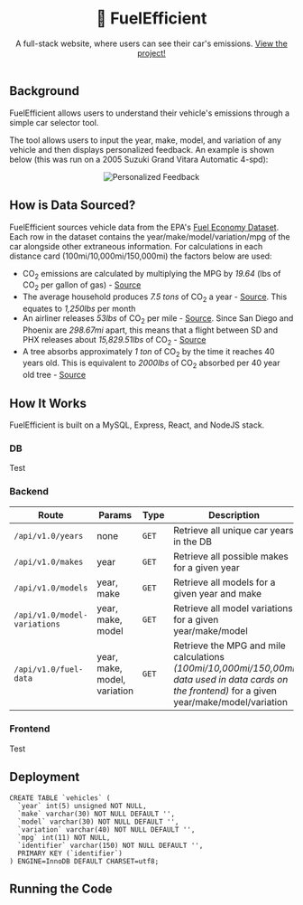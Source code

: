 # <div align="center">🌿 FuelEfficient</div>
<div align="center">A full-stack website, where users can see their car's emissions. <a href="http://fuelefficient.info">View the project!</a></div>  
<br/>

## Background
FuelEfficient allows users to understand their vehicle's emissions through a simple car selector tool.

The tool allows users to input the year, make, model, and variation of any vehicle and then displays personalized feedback. An example is shown below (this was run on a 2005 Suzuki Grand Vitara Automatic 4-spd):
<p align="center">
  <img src="https://cdn.discordapp.com/attachments/577336178643042334/720185360151216148/unknown.png" alt="Personalized Feedback">
</p>

## How is Data Sourced?
FuelEfficient sources vehicle data from the EPA's <a href="https://www.fueleconomy.gov/feg/download.shtml">Fuel Economy Dataset</a>. Each row in the dataset contains the year/make/model/variation/mpg of the car alongside other extraneous information. For calculations in each distance card (100mi/10,000mi/150,000mi) the factors below are used:

- CO<sub>2</sub> emissions are calculated by multiplying the MPG by <i>19.64</i> (lbs of CO<sub>2</sub> per gallon of gas) - <a href="https://www.patagoniaalliance.org/wp-content/uploads/2014/08/How-much-carbon-dioxide-%20is-produced-by-burning-gasoline-and-diesel-fuel-FAQ-U.S.-Energy-Information-Administration-EIA.pdf">Source</a>
- The average household produces <i>7.5 tons</i> of CO<sub>2</sub> a year - <a href="https://www.ccfpd.org/Portals/0/Assets/PDF/Facts_Chart.pdf">Source</a>. This equates to <i>1,250lbs</i> per month
- An airliner releases <i>53lbs</i> of CO<sub>2</sub>  per mile - <a href="https://blueskymodel.org/air-mile">Source</a>. Since San Diego and Phoenix are <i>298.67mi</i> apart, this means that a flight between SD and PHX releases about <i>15,829.51lbs</i> of CO<sub>2</sub> - <a href="https://www.distance.to/Phoenix/San-Diego">Source</a>
- A tree absorbs approximately <i>1 ton</i> of CO<sub>2</sub> by the time it reaches 40 years old. This is equivalent to <i>2000lbs</i> of CO<sub>2</sub> absorbed per 40 year old tree - <a href="https://www.co2meter.com/blogs/news/could-global-co2-levels-be-reduced-by-planting-trees">Source</a>

## How It Works
FuelEfficient is built on a MySQL, Express, React, and NodeJS stack.
### DB
Test
### Backend
| Route | Params | Type | Description |
| --- | --- | -- | -- |
| `/api/v1.0/years` | none | `GET` | Retrieve all unique car years in the DB |
| `/api/v1.0/makes` | year | `GET` | Retrieve all possible makes for a given year |
| `/api/v1.0/models` | year, make | `GET` | Retrieve all models for a given year and make |
| `/api/v1.0/model-variations` | year, make, model | `GET` | Retrieve all model variations for a given year/make/model |
| `/api/v1.0/fuel-data` | year, make, model, variation | `GET` | Retrieve the MPG and mile calculations *(100mi/10,000mi/150,00mi data used in data cards on the frontend)* for a given year/make/model/variation |
### Frontend
Test

## Deployment
```
CREATE TABLE `vehicles` (
  `year` int(5) unsigned NOT NULL,
  `make` varchar(30) NOT NULL DEFAULT '',
  `model` varchar(30) NOT NULL DEFAULT '',
  `variation` varchar(40) NOT NULL DEFAULT '',
  `mpg` int(11) NOT NULL,
  `identifier` varchar(150) NOT NULL DEFAULT '',
  PRIMARY KEY (`identifier`)
) ENGINE=InnoDB DEFAULT CHARSET=utf8;
```
## Running the Code

